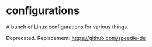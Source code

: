 # configurations
A bunch of Linux configurations for various things.

Deprecated. Replacement: https://github.com/speedie-de
